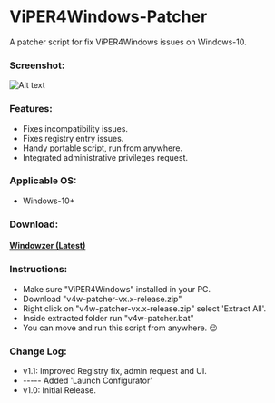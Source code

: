 # ViPER4Windows-Patcher
A patcher script for fix ViPER4Windows issues on Windows-10.

### Screenshot:
![Alt text](/../screenshots/v4w-patcher_pic1.png?raw=true)

### Features:
* Fixes incompatibility issues.
* Fixes registry entry issues.
* Handy portable script, run from anywhere.
* Integrated administrative privileges request.

### Applicable OS:
* Windows-10+

### Download:
#### [Windowzer (Latest)](https://github.com/metaspook/ViPER4Windows-Patcher/releases/download/v1.1/v4w-patcher-v1.1-release.zip)

### Instructions:
* Make sure "ViPER4Windows" installed in your PC.
* Download "v4w-patcher-vx.x-release.zip"
* Right click on "v4w-patcher-vx.x-release.zip" select 'Extract All'.
* Inside extracted folder run "v4w-patcher.bat"
* You can move and run this script from anywhere. 😉

### Change Log:
* v1.1: Improved Registry fix, admin request and UI.
* ----- Added 'Launch Configurator'
* v1.0: Initial Release.
